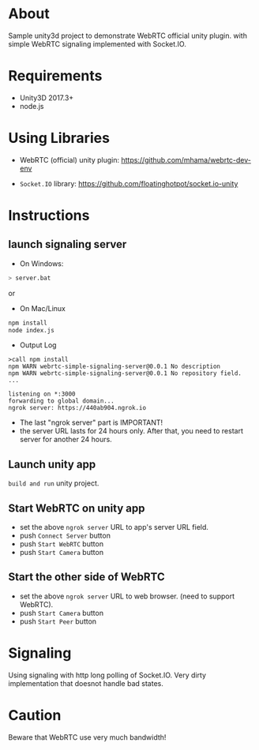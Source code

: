 # About

Sample unity3d project to demonstrate WebRTC official unity plugin.
with simple WebRTC signaling implemented with Socket.IO.

# Requirements

* Unity3D 2017.3+
* node.js

# Using Libraries

* WebRTC (official) unity plugin: https://github.com/mhama/webrtc-dev-env

* `Socket.IO` library: https://github.com/floatinghotpot/socket.io-unity

# Instructions

## launch signaling server

* On Windows:

```sh
> server.bat
```
or

* On Mac/Linux

```sh
npm install
node index.js
```

* Output Log

```
>call npm install
npm WARN webrtc-simple-signaling-server@0.0.1 No description
npm WARN webrtc-simple-signaling-server@0.0.1 No repository field.
...

listening on *:3000
forwarding to global domain...
ngrok server: https://440ab904.ngrok.io
```

* The last "ngrok server" part is IMPORTANT!
* the server URL lasts for 24 hours only. After that, you need to restart server for another 24 hours.

## Launch unity app

`build and run` unity project.

## Start WebRTC on unity app

* set the above `ngrok server` URL to app's server URL field.
* push `Connect Server` button
* push `Start WebRTC` button
* push `Start Camera` button

## Start the other side of WebRTC

* set the above `ngrok server` URL to web browser. (need to support WebRTC).
* push `Start Camera` button
* push `Start Peer` button

# Signaling

Using signaling with http long polling of Socket.IO.
Very dirty implementation that doesnot handle bad states.

# Caution

Beware that WebRTC use very much bandwidth!
